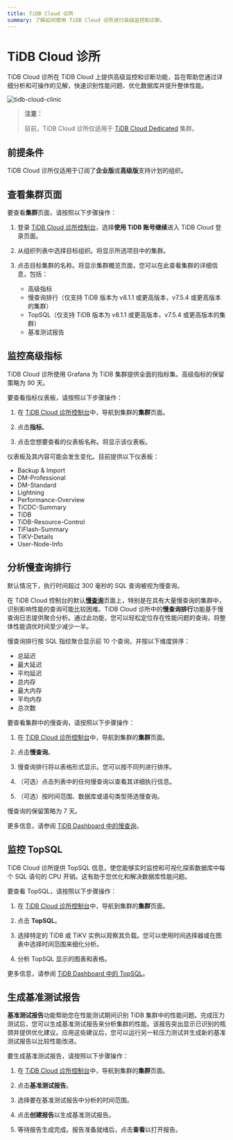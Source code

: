 ```yaml
---
title: TiDB Cloud 诊所
summary: 了解如何使用 TiDB Cloud 诊所进行高级监控和诊断。
---
```


# TiDB Cloud 诊所

TiDB Cloud 诊所在 TiDB Cloud 上提供高级监控和诊断功能，旨在帮助您通过详细分析和可操作的见解，快速识别性能问题、优化数据库并提升整体性能。

![tidb-cloud-clinic](/media/tidb-cloud/tidb-cloud-clinic.png)

> **注意：**
>
> 目前，TiDB Cloud 诊所仅适用于 [TiDB Cloud Dedicated](/tidb-cloud/select-cluster-tier.md#tidb-cloud-dedicated) 集群。

## 前提条件

TiDB Cloud 诊所仅适用于订阅了**企业版**或**高级版**支持计划的组织。

## 查看集群页面

要查看**集群**页面，请按照以下步骤操作：

1. 登录 [TiDB Cloud 诊所控制台](https://clinic.pingcap.com/)，选择**使用 TiDB 账号继续**进入 TiDB Cloud 登录页面。

2. 从组织列表中选择目标组织。将显示所选项目中的集群。

3. 点击目标集群的名称。将显示集群概览页面，您可以在此查看集群的详细信息，包括：

    - 高级指标
    - 慢查询排行（仅支持 TiDB 版本为 v8.1.1 或更高版本，v7.5.4 或更高版本的集群）
    - TopSQL（仅支持 TiDB 版本为 v8.1.1 或更高版本，v7.5.4 或更高版本的集群）
    - 基准测试报告

## 监控高级指标

TiDB Cloud 诊所使用 Grafana 为 TiDB 集群提供全面的指标集。高级指标的保留策略为 90 天。

要查看指标仪表板，请按照以下步骤操作：

1. 在 [TiDB Cloud 诊所控制台](https://clinic.pingcap.com/)中，导航到集群的**集群**页面。

2. 点击**指标**。

3. 点击您想要查看的仪表板名称。将显示该仪表板。

仪表板及其内容可能会发生变化。目前提供以下仪表板：

- Backup & Import
- DM-Professional
- DM-Standard
- Lightning
- Performance-Overview
- TiCDC-Summary
- TiDB
- TiDB-Resource-Control
- TiFlash-Summary
- TiKV-Details
- User-Node-Info

## 分析慢查询排行

默认情况下，执行时间超过 300 毫秒的 SQL 查询被视为慢查询。

在 TiDB Cloud 控制台的默认[**慢查询**](/tidb-cloud/tune-performance.md#slow-query)页面上，特别是在具有大量慢查询的集群中，识别影响性能的查询可能比较困难。TiDB Cloud 诊所中的**慢查询排行**功能基于慢查询日志提供聚合分析。通过此功能，您可以轻松定位存在性能问题的查询，将整体性能调优时间至少减少一半。

慢查询排行按 SQL 指纹聚合显示前 10 个查询，并按以下维度排序：

- 总延迟
- 最大延迟
- 平均延迟
- 总内存
- 最大内存
- 平均内存
- 总次数

要查看集群中的慢查询，请按照以下步骤操作：

1. 在 [TiDB Cloud 诊所控制台](https://clinic.pingcap.com/)中，导航到集群的**集群**页面。

2. 点击**慢查询**。

3. 慢查询排行将以表格形式显示。您可以按不同列进行排序。

4. （可选）点击列表中的任何慢查询以查看其详细执行信息。

5. （可选）按时间范围、数据库或语句类型筛选慢查询。

慢查询的保留策略为 7 天。

更多信息，请参阅 [TiDB Dashboard 中的慢查询](https://docs.pingcap.com/tidb/stable/dashboard-slow-query)。

## 监控 TopSQL

TiDB Cloud 诊所提供 TopSQL 信息，使您能够实时监控和可视化探索数据库中每个 SQL 语句的 CPU 开销。这有助于您优化和解决数据库性能问题。

要查看 TopSQL，请按照以下步骤操作：

1. 在 [TiDB Cloud 诊所控制台](https://clinic.pingcap.com/)中，导航到集群的**集群**页面。

2. 点击 **TopSQL**。

3. 选择特定的 TiDB 或 TiKV 实例以观察其负载。您可以使用时间选择器或在图表中选择时间范围来细化分析。

4. 分析 TopSQL 显示的图表和表格。

更多信息，请参阅 [TiDB Dashboard 中的 TopSQL](https://docs.pingcap.com/tidb/stable/top-sql)。

## 生成基准测试报告

**基准测试报告**功能帮助您在性能测试期间识别 TiDB 集群中的性能问题。完成压力测试后，您可以生成基准测试报告来分析集群的性能。该报告突出显示已识别的瓶颈并提供优化建议。应用这些建议后，您可以运行另一轮压力测试并生成新的基准测试报告以比较性能改进。

要生成基准测试报告，请按照以下步骤操作：

1. 在 [TiDB Cloud 诊所控制台](https://clinic.pingcap.com/)中，导航到集群的**集群**页面。

2. 点击**基准测试报告**。

3. 选择要在基准测试报告中分析的时间范围。

4. 点击**创建报告**以生成基准测试报告。

5. 等待报告生成完成。报告准备就绪后，点击**查看**以打开报告。
